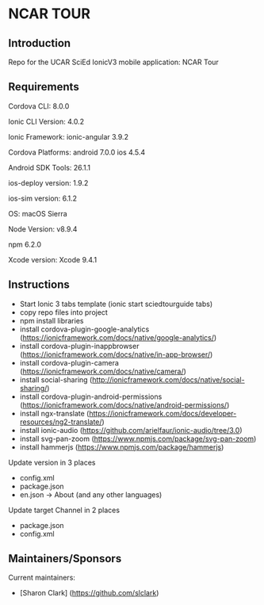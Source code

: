 NCAR TOUR
========

## Introduction

Repo for the UCAR SciEd IonicV3 mobile application: NCAR Tour

## Requirements

Cordova CLI: 8.0.0

Ionic CLI Version: 4.0.2

Ionic Framework: ionic-angular 3.9.2

Cordova Platforms: android 7.0.0 ios 4.5.4

Android SDK Tools: 26.1.1

ios-deploy version: 1.9.2

ios-sim version: 6.1.2

OS: macOS Sierra

Node Version: v8.9.4

npm 6.2.0

Xcode version: Xcode 9.4.1

## Instructions

* Start Ionic 3 tabs template (ionic start sciedtourguide tabs)
* copy repo files into project
* npm install libraries
* install cordova-plugin-google-analytics (https://ionicframework.com/docs/native/google-analytics/)
* install cordova-plugin-inappbrowser (https://ionicframework.com/docs/native/in-app-browser/)
* install cordova-plugin-camera (https://ionicframework.com/docs/native/camera/)
* install social-sharing (http://ionicframework.com/docs/native/social-sharing/)
* install cordova-plugin-android-permissions (https://ionicframework.com/docs/native/android-permissions/)
* install ngx-translate (https://ionicframework.com/docs/developer-resources/ng2-translate/)
* install ionic-audio (https://github.com/arielfaur/ionic-audio/tree/3.0)
* install svg-pan-zoom (https://www.npmjs.com/package/svg-pan-zoom)
* install hammerjs (https://www.npmjs.com/package/hammerjs)

Update version in 3 places
* config.xml
* package.json
* en.json -> About (and any other languages)

Update target Channel in 2 places
* package.json
* config.xml

## Maintainers/Sponsors

Current maintainers:

* [Sharon Clark] (https://github.com/slclark)
